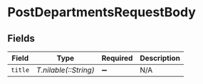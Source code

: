# PostDepartmentsRequestBody


## Fields

| Field                 | Type                  | Required              | Description           |
| --------------------- | --------------------- | --------------------- | --------------------- |
| `title`               | *T.nilable(::String)* | :heavy_minus_sign:    | N/A                   |